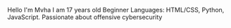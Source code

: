 Hello I'm Mvha 
I am 17 years old
Beginner Languages: HTML/CSS, Python, JavaScript.
Passionate about offensive cybersecurity
